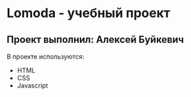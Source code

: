 # Lomoda - учебный проект
## Проект выполнил: Алексей Буйкевич

В проекте используются:

- HTML
- CSS
- Javascript
